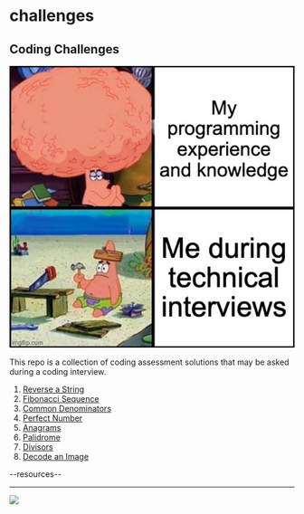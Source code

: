 # challenges

<style>@import url("//readme.codeadam.ca/readme.css");</style>

## Coding Challenges

![Technical Interview](images/technical-interview.png)

This repo is a collection of coding assessment solutions that may be asked during a coding interview.

1. [Reverse a String](/reverse)
2. [Fibonacci Sequence](/fibonacci)
3. [Common Denominators](/common-denominators)
4. [Perfect Number](/perfect)
5. [Anagrams](/anagram)
6. [Palidrome](/palidrome)
7. [Divisors](/divisors)
8. [Decode an Image](/decode-an-image)

<div class="components" id="resources">--resources--</div>
<script src="https://cdn.codeadam.ca/components@1.0.0/components.js"></script>

---

<a href="https://codeadam.ca">
<img src="https://cdn.codeadam.ca/images@1.0.0/codeadam-logo-coloured-horizontal.png" width="100">
</a>
